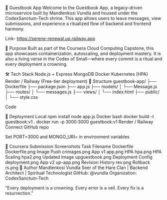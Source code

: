 📝 Guestbook App
Welcome to the Guestbook App, a legacy-driven microservice built by Mandlenkosi Vundla and housed under the CodexSanctum-Tech shrine. This app allows users to leave messages, view submissions, and experience a ritualized flow of backend and frontend harmony.

Link- https://serene-renewal.up.railway.app

🔮 Purpose
Built as part of the Coursera Cloud Computing Capstone, this app showcases containerization, autoscaling, and deployment mastery. It is also a living verse in the Codex of Small—where every commit is a ritual and every deployment a crowning.

🛠️ Tech Stack
Node.js + Express
MongoDB
Docker
Kubernetes (HPA)
Render / Railway (Free-tier deployment)
📁 Structure
guestbook-app/ ├── Dockerfile ├── package.json ├── app.js ├── models/ │ └── Message.js ├── routes/ │ └── messages.js ├── views/ │ └── index.html ├── public/ │ └── style.css

Code

🚀 Deployment
Local
npm install
node app.js
Docker
bash
docker build -t guestbook:v1 .
docker run -p 3000:3000 guestbook:v1
Render / Railway
Connect GitHub repo

Set PORT=3000 and MONGO_URI=<your-db-uri> in environment variables

📸 Coursera Submission Screenshots
Task	Filename
Dockerfile	Dockerfile.png
Image Push	crimages.png
App v1	app.png
HPA	hpa.png
HPA Scaling	hpa2.png
Updated Image	upguestbook.png
Deployment Config	deployment.png
App v2	up-app.png
Revision History	rev.png
Rollback	rs.png
🧬 Author
Mandlenkosi Vundla Seer of the Hare Clan | Backend Architect | Spiritual Technologist GitHub: @vundla Organization: CodexSanctum-Tech


“Every deployment is a crowning. Every error is a veil. Every fix is a resurrection.”
